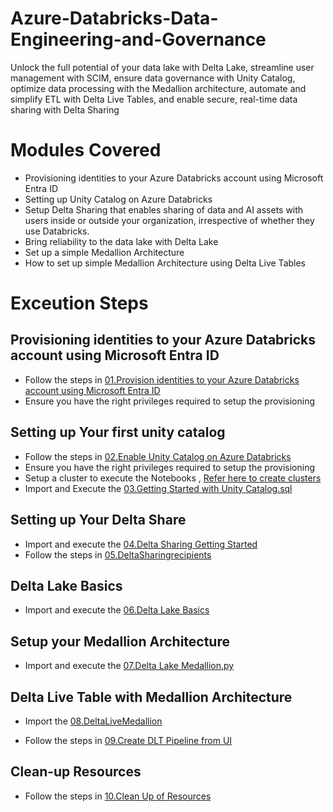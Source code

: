# Azure-Databricks-Data-Engineering-and-Governance
Unlock the full potential of your data lake with Delta Lake, streamline user management with SCIM, ensure data governance with Unity Catalog, optimize data processing with the Medallion architecture, automate and simplify ETL with Delta Live Tables, and enable secure, real-time data sharing with Delta Sharing

# Modules Covered
- Provisioning identities to your Azure Databricks account using Microsoft Entra ID
- Setting up Unity Catalog on Azure Databricks
- Setup Delta Sharing  that enables sharing of data and AI assets with users inside or outside your organization, irrespective of whether they use Databricks.
- Bring reliability to the data lake with Delta Lake 
- Set up a simple Medallion Architecture
- How to set up simple Medallion Architecture using Delta Live Tables



# Exceution Steps 

## Provisioning identities to your Azure Databricks account using Microsoft Entra ID
- Follow the steps in [01.Provision identities to your Azure Databricks account using Microsoft Entra ID](https://github.com/mahes-a/Azure-Databricks-Data-Engineering-and-Governance/blob/main/01.Provision%20identities%20to%20your%20Azure%20Databricks%20account%20using%20Microsoft%20Entra%20ID.md)
- Ensure you have the right privileges required to setup the provisioning

  
## Setting up Your first unity catalog

- Follow the steps in [02.Enable Unity Catalog on Azure Databricks](https://github.com/mahes-a/Azure-Databricks-Data-Engineering-and-Governance/blob/main/02.Enable%20Unity%20Catalog%20on%20Azure%20Databricks.md)
- Ensure you have the right privileges required to setup the provisioning
- Setup a cluster to execute the Notebooks , [Refer here to create clusters](https://learn.microsoft.com/en-us/azure/databricks/compute/configure)
- Import and Execute the [03.Getting Started with Unity Catalog.sql
](https://github.com/mahes-a/Azure-Databricks-Data-Engineering-and-Governance/blob/main/03.Getting%20Started%20with%20Unity%20Catalog.sql)



## Setting up Your Delta Share

- Import and execute the [04.Delta Sharing Getting Started](https://github.com/mahes-a/Azure-Databricks-Data-Engineering-and-Governance/blob/main/04.Delta%20Sharing%20Getting%20Started.sql)
- Follow the steps in [05.DeltaSharingrecipients
](https://github.com/mahes-a/Azure-Databricks-Data-Engineering-and-Governance/blob/main/05.DeltaSharingrecipients.md)



## Delta Lake Basics

- Import and execute the [06.Delta Lake Basics](https://github.com/mahes-a/Azure-Databricks-Data-Engineering-and-Governance/blob/main/06.Delta%20Lake%20Basics.py)

## Setup your Medallion Architecture 

- Import and execute the [07.Delta Lake Medallion.py](https://github.com/mahes-a/Azure-Databricks-Data-Engineering-and-Governance/blob/main/07.Delta%20Lake%20Medallion.py)


## Delta Live Table with Medallion Architecture

- Import the [08.DeltaLiveMedallion](https://github.com/mahes-a/Azure-Databricks-Data-Engineering-and-Governance/blob/main/08.DeltaLiveMedallion.py)
  
- Follow the steps in [09.Create DLT Pipeline from UI](https://github.com/mahes-a/Azure-Databricks-Data-Engineering-and-Governance/blob/main/09.Create%20DLT%20Pipeline%20from%20UI.md)


## Clean-up Resources

- Follow the steps in [10.Clean Up of Resources](https://github.com/mahes-a/Azure-Databricks-Data-Engineering-and-Governance/blob/main/10.Clean%20Up%20of%20Resources.md)



